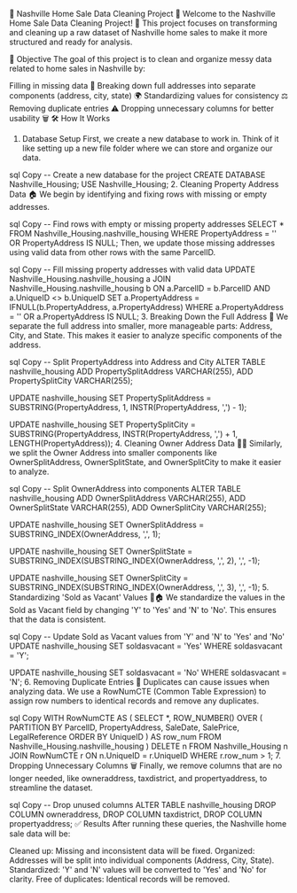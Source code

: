 🏡 Nashville Home Sale Data Cleaning Project 🧹
Welcome to the Nashville Home Sale Data Cleaning Project! 🎉 This project focuses on transforming and cleaning up a raw dataset of Nashville home sales to make it more structured and ready for analysis.

🎯 Objective
The goal of this project is to clean and organize messy data related to home sales in Nashville by:

Filling in missing data 📝
Breaking down full addresses into separate components (address, city, state) 🌍
Standardizing values for consistency ⚖️
Removing duplicate entries ⚠️
Dropping unnecessary columns for better usability 🗑️
🛠️ How It Works
1. Database Setup
First, we create a new database to work in. Think of it like setting up a new file folder where we can store and organize our data.

sql
Copy
-- Create a new database for the project
CREATE DATABASE Nashville_Housing;
USE Nashville_Housing;
2. Cleaning Property Address Data 🏠
We begin by identifying and fixing rows with missing or empty addresses.

sql
Copy
-- Find rows with empty or missing property addresses
SELECT *
FROM Nashville_Housing.nashville_housing
WHERE PropertyAddress = '' OR PropertyAddress IS NULL;
Then, we update those missing addresses using valid data from other rows with the same ParcelID.

sql
Copy
-- Fill missing property addresses with valid data
UPDATE Nashville_Housing.nashville_housing a
JOIN Nashville_Housing.nashville_housing b
    ON a.ParcelID = b.ParcelID
    AND a.UniqueID <> b.UniqueID
SET a.PropertyAddress = IFNULL(b.PropertyAddress, a.PropertyAddress)
WHERE a.PropertyAddress = '' OR a.PropertyAddress IS NULL;
3. Breaking Down the Full Address 📍
We separate the full address into smaller, more manageable parts: Address, City, and State. This makes it easier to analyze specific components of the address.

sql
Copy
-- Split PropertyAddress into Address and City
ALTER TABLE nashville_housing
ADD PropertySplitAddress VARCHAR(255),
ADD PropertySplitCity VARCHAR(255);

UPDATE nashville_housing
SET PropertySplitAddress = SUBSTRING(PropertyAddress, 1, INSTR(PropertyAddress, ',') - 1);

UPDATE nashville_housing
SET PropertySplitCity = SUBSTRING(PropertyAddress, INSTR(PropertyAddress, ',') + 1, LENGTH(PropertyAddress));
4. Cleaning Owner Address Data 🏡🔑
Similarly, we split the Owner Address into smaller components like OwnerSplitAddress, OwnerSplitState, and OwnerSplitCity to make it easier to analyze.

sql
Copy
-- Split OwnerAddress into components
ALTER TABLE nashville_housing
ADD OwnerSplitAddress VARCHAR(255),
ADD OwnerSplitState VARCHAR(255),
ADD OwnerSplitCity VARCHAR(255);

UPDATE nashville_housing
SET OwnerSplitAddress = SUBSTRING_INDEX(OwnerAddress, ',', 1);

UPDATE nashville_housing
SET OwnerSplitState = SUBSTRING_INDEX(SUBSTRING_INDEX(OwnerAddress, ',', 2), ',', -1);

UPDATE nashville_housing
SET OwnerSplitCity = SUBSTRING_INDEX(SUBSTRING_INDEX(OwnerAddress, ',', 3), ',', -1);
5. Standardizing 'Sold as Vacant' Values 💼🏠
We standardize the values in the Sold as Vacant field by changing 'Y' to 'Yes' and 'N' to 'No'. This ensures that the data is consistent.

sql
Copy
-- Update Sold as Vacant values from 'Y' and 'N' to 'Yes' and 'No'
UPDATE nashville_housing
SET soldasvacant = 'Yes'
WHERE soldasvacant = 'Y';

UPDATE nashville_housing
SET soldasvacant = 'No'
WHERE soldasvacant = 'N';
6. Removing Duplicate Entries 🛑
Duplicates can cause issues when analyzing data. We use a RowNumCTE (Common Table Expression) to assign row numbers to identical records and remove any duplicates.

sql
Copy
WITH RowNumCTE AS (
    SELECT *, 
           ROW_NUMBER() OVER (
               PARTITION BY ParcelID, PropertyAddress, SaleDate, SalePrice, LegalReference
               ORDER BY UniqueID
           ) AS row_num
    FROM Nashville_Housing.nashville_housing
)
DELETE n
FROM Nashville_Housing n
JOIN RowNumCTE r
    ON n.UniqueID = r.UniqueID
WHERE r.row_num > 1;
7. Dropping Unnecessary Columns 🗑️
Finally, we remove columns that are no longer needed, like owneraddress, taxdistrict, and propertyaddress, to streamline the dataset.

sql
Copy
-- Drop unused columns
ALTER TABLE nashville_housing
DROP COLUMN owneraddress,
DROP COLUMN taxdistrict,
DROP COLUMN propertyaddress;
✅ Results
After running these queries, the Nashville home sale data will be:

Cleaned up: Missing and inconsistent data will be fixed.
Organized: Addresses will be split into individual components (Address, City, State).
Standardized: 'Y' and 'N' values will be converted to 'Yes' and 'No' for clarity.
Free of duplicates: Identical records will be removed.

